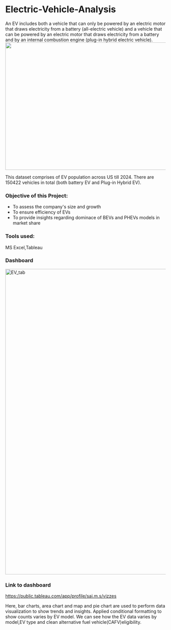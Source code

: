 # Electric-Vehicle-Analysis
An EV includes both a vehicle that can only be powered by an electric motor that draws electricity from a battery (all-electric vehicle) and a vehicle that can be powered by an electric motor that draws electricity from a battery and by an internal combustion engine (plug-in hybrid electric vehicle).
<img src="https://victoria.mediaplanet.com/app/uploads/sites/45/2022/03/GettyImages-1295782632.png" width="1000" height="400" />

This dataset comprises of EV population across US till 2024. There are 150422 vehicles in total (both battery EV and Plug-in Hybrid EV).

### Objective of this Project:
- To assess the company's size and growth
- To ensure efficiency of EVs
- To provide insights regarding dominace of BEVs and PHEVs models in market share

### Tools used:
MS Excel,Tableau

### Dashboard
<img width="959" alt="EV_tab" src="https://github.com/saithasai/Electric-Vehicle-Analysis/assets/84937491/4531e0bd-7bf6-426d-bb34-85993a53380c">

### Link to dashboard
https://public.tableau.com/app/profile/sai.m.s/vizzes

Here, bar charts, area chart and map and pie chart are used to perform data visualization to show trends and insights. Applied conditional formatting to show counts varies by EV model. We can see how the EV data varies by model,EV type and  clean alternative fuel vehicle(CAFV)eligibility.

